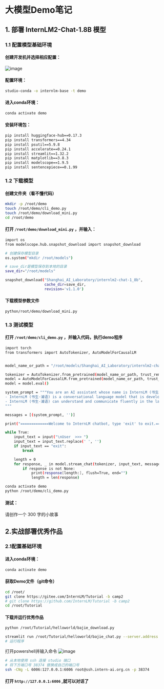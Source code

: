 # 大模型Demo笔记

## 1. 部署 InternLM2-Chat-1.8B 模型

### 1.1 配置模型基础环境

#### 创建开发机并选择相应配置：
![image](https://github.com/Hajime1235/InternLM/assets/165744158/e372db0c-5302-4ec1-a84c-6642dbcc965e)

#### 配置环境：
```bash
studio-conda -o internlm-base -t demo
```

#### 进入conda环境：
```bash
conda activate demo
```

#### 安装环境包：
```bash
pip install huggingface-hub==0.17.3
pip install transformers==4.34 
pip install psutil==5.9.8
pip install accelerate==0.24.1
pip install streamlit==1.32.2 
pip install matplotlib==3.8.3 
pip install modelscope==1.9.5
pip install sentencepiece==0.1.99
```

### 1.2 下载模型

#### 创建文件夹（看不懂代码）
```bash
mkdir -p /root/demo
touch /root/demo/cli_demo.py
touch /root/demo/download_mini.py
cd /root/demo
```

#### 打开 `/root/demo/download_mini.py` ，并输入：
```bash
import os
from modelscope.hub.snapshot_download import snapshot_download

# 创建保存模型目录
os.system("mkdir /root/models")

# save_dir是模型保存到本地的目录
save_dir="/root/models"

snapshot_download("Shanghai_AI_Laboratory/internlm2-chat-1_8b", 
                  cache_dir=save_dir, 
                  revision='v1.1.0')
```

#### 下载模型参数文件
```bash
python/root/demo/download_mini.py
```

### 1.3 测试模型
#### 打开 `/root/demo/cli_demo.py` ，并输入代码，执行demo程序
```bash
import torch
from transformers import AutoTokenizer, AutoModelForCausalLM


model_name_or_path = "/root/models/Shanghai_AI_Laboratory/internlm2-chat-1_8b"

tokenizer = AutoTokenizer.from_pretrained(model_name_or_path, trust_remote_code=True, device_map='cuda:0')
model = AutoModelForCausalLM.from_pretrained(model_name_or_path, trust_remote_code=True, torch_dtype=torch.bfloat16, device_map='cuda:0')
model = model.eval()

system_prompt = """You are an AI assistant whose name is InternLM (书生·浦语).
- InternLM (书生·浦语) is a conversational language model that is developed by Shanghai AI Laboratory (上海人工智能实验室). It is designed to be helpful, honest, and harmless.
- InternLM (书生·浦语) can understand and communicate fluently in the language chosen by the user such as English and 中文.
"""

messages = [(system_prompt, '')]

print("=============Welcome to InternLM chatbot, type 'exit' to exit.=============")

while True:
    input_text = input("\nUser  >>> ")
    input_text = input_text.replace(' ', '')
    if input_text == "exit":
        break

    length = 0
    for response, _ in model.stream_chat(tokenizer, input_text, messages):
        if response is not None:
            print(response[length:], flush=True, end="")
            length = len(response)
```

```bash
conda activate demo
python /root/demo/cli_demo.py
```

#### 测试：
请创作一个 300 字的小故事

## 2.实战部署优秀作品

### 2.1配置基础环境
#### 进入conda环境：
```bash
conda activate demo
```

#### 获取Demo文件（git命令）
```bash
cd /root/
git clone https://gitee.com/InternLM/Tutorial -b camp2
# git clone https://github.com/InternLM/Tutorial -b camp2
cd /root/Tutorial
```

#### 下载并运行优秀作品
```bash
python /root/Tutorial/helloworld/bajie_download.py
```

```bash
streamlit run /root/Tutorial/helloworld/bajie_chat.py --server.address 127.0.0.1 --server.port 6006
# 运行程序
```

打开powershell并输入命令
![image](https://github.com/Hajime1235/InternLM/assets/165744158/c66923a4-fbb8-490d-acc7-912596472046)
```bash
# 从本地使用 ssh 连接 studio 端口
# 将下方端口号 38374 替换成自己的端口号
ssh -CNg -L 6006:127.0.0.1:6006 root@ssh.intern-ai.org.cn -p 38374
```

#### 打开 `http://127.0.0.1:6006` ,就可以对话了


